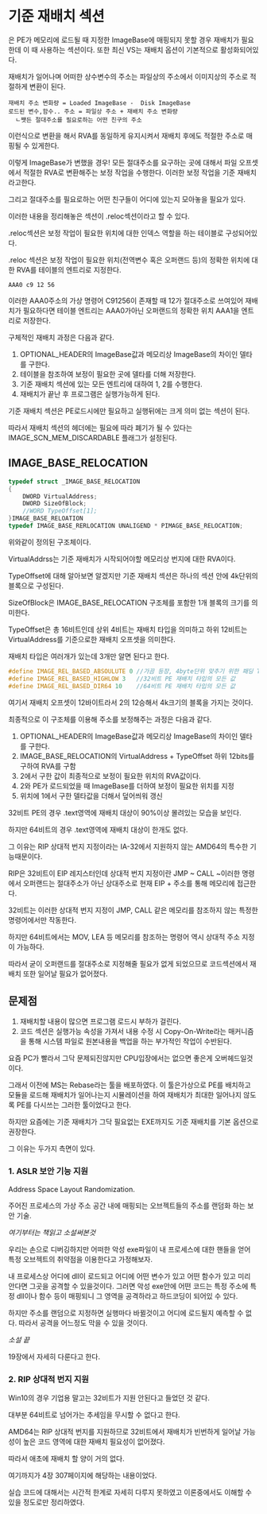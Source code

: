 # 기준 재배치 섹션
은 PE가 메모리에 로드될 때 지정한 ImageBase에 매핑되지 못할 경우 재배치가 필요한데 이 때 사용하는 섹션이다. 또한 최신 VS는 재배치 옵션이 기본적으로 활성화되어있다.

재배치가 일어나며 어떠한 상수변수의 주소는 파일상의 주소에서 이미지상의 주소로 적절하게 변환이 된다.

    재배치 주소 변화량 = Loaded ImageBase -  Disk ImageBase
    로드된 변수,함수.. 주소 = 파일상 주소 + 재배치 주소 변화량
      ㄴ쨋든 절대주소를 필요로하는 어떤 친구의 주소

이런식으로 변환을 해서 RVA를 동일하게 유지시켜서 재배치 후에도 적절한 주소로 매핑될 수 있게한다.

이렇게 ImageBase가 변했을 경우! 모든 절대주소를 요구하는 곳에 대해서 파일 오프셋에서 적절한 RVA로 변환해주는 보정 작업을 수행한다. 이러한 보정 작업을 기준 재배치 라고한다.

그리고 절대주소를 필요로하는 어떤 친구들이 어디에 있는지 모아놓을 필요가 있다.

이러한 내용을 정리해놓은 섹션이 .reloc섹션이라고 할 수 있다. 

.reloc섹션은 보정 작업이 필요한 위치에 대한 인덱스 역할을 하는 테이블로 구성되어있다.

.reloc 섹션은 보정 작업이 필요한 위치(전역변수 혹은 오퍼랜드 등)의 정확한 위치에 대한 RVA를 테이블의 엔트리로 지정한다.

    AAA0 c9 12 56

이러한 AAA0주소의 가상 명령어 C91256이 존재할 때 12가 절대주소로 쓰여있어 재배치가 필요하다면 테이블 엔트리는 AAA0가아닌 오퍼랜드의 정확한 위치 AAA1을 엔트리로 저장한다.

구체적인 재배치 과정은 다음과 같다.

1. OPTIONAL_HEADER의 ImageBase값과 메모리상 ImageBase의 차이인 델타를 구한다.
2. 테이블을 참조하여 보정이 필요한 곳에 델타를 더해 저장한다.
3. 기준 재배치 섹션에 있는 모든 엔트리에 대하여 1, 2를 수행한다.
4. 재배치가 끝난 후 프로그램은 실행가능하게 된다.

기준 재배치 섹션은 PE로드시에만 필요하고 실행뒤에는 크게 의미 없는 섹션이 된다.

따라서 재배치 섹션의 헤더에는 필요에 따라 폐기가 될 수 있다는 IMAGE_SCN_MEM_DISCARDABLE 플래그가 설정된다.

## IMAGE_BASE_RELOCATION
```C++
typedef struct _IMAGE_BASE_RELOCATION
{
    DWORD VirtualAddress;
    DWORD SizeOfBlock;
    //WORD TypeOffset[1];
}IMAGE_BASE_RELOATION
typedef IMAGE_BASE_RERLOCATION UNALIGEND * PIMAGE_BASE_RELOCATION;
```
위와같이 정의된 구조체이다.

VirtualAddrss는 기준 재배치가 시작되어야할 메모리상 번지에 대한 RVA이다.

TypeOffset에 대해 알아보면 알겠지만 기준 재배치 섹션은 하나의 섹션 안에 4k단위의 블록으로 구성된다.

SizeOfBlock은 IMAGE_BASE_RELOCATION 구조체를 포함한 1개 블록의 크기를 의미한다.

TypeOffset은 총 16비트인데 상위 4비트는 재배치 타입을 의미하고 하위 12비트는 VirtualAddress를 기준으로한 재배치 오프셋을 의미한다.

재배치 타입은 여러개가 있는데 3개만 알면 된다고 한다.

```C++
#define IMAGE_REL_BASED_ABSOULUTE 0 //가끔 등장, 4byte단위 맞추기 위한 패딩 TypeOffset에 설정(?)
#define IMAGE_REL_BASED_HIGHLOW 3   //32비트 PE 재배치 타입의 모든 값
#define IMAGE_REL_BASED_DIR64 10    //64비트 PE 재배치 타입의 모든 값
```

여기서 재배치 오프셋이 12바이트라서 2의 12승해서 4k크기의 블록을 가지는 것이다.

최종적으로 이 구조체를 이용해 주소를 보정해주는 과정은 다음과 같다.

1. OPTIONAL_HEADER의 ImageBase값과 메모리상 ImageBase의 차이인 델타를 구한다.
2. IMAGE_BASE_RELOCATION의 VirtualAddress + TypeOffset 하위 12bits를 구하여 RVA를 구함
3. 2에서 구한 값이 최종적으로 보정이 필요한 위치의 RVA값이다.
4. 2와 PE가 로드되었을 때 ImageBase를 더하여 보정이 필요한 위치를 지정
5. 위치에 1에서 구한 델타값을 더해서 덮어씌워 갱신

32비트 PE의 경우 .text영역에 재배치 대상이 90%이상 몰려있는 모습을 보인다.

하지만 64비트의 경우 .text영역에 재배치 대상이 한개도 없다.

그 이유는 RIP 상대적 번지 지정이라는 IA-32에서 지원하지 않는 AMD64의 특수한 기능때문이다.

RIP은 32비트이 EIP 레지스터인데 상대적 번지 지정이란 JMP ~ CALL ~이러한 명령에서 오퍼랜드는 절대주소가 아닌 상대주소로 현재 EIP + 주소를 통해 메모리에 접근한다.

32비트는 이러한 상대적 번지 지정이 JMP, CALL 같은 메모리를 참조하지 않는 특정한 명령어에서만 작동한다.

하지만 64비트에서는 MOV, LEA 등 메모리를 참조하는 명령어 역시 상대적 주소 지정이 가능하다.

따라서 굳이 오퍼랜드를 절대주소로 지정해줄 필요가 없게 되었으므로 코드섹션에서 재배치 또한 일어날 필요가 없어졌다.

## 문제점

1. 재배치할 내용이 많으면 프로그램 로드시 부하가 걸린다.
2. 코드 섹션은 실행가능 속성을 가져서 내용 수정 시 Copy-On-Write라는 매커니즘을 통해 시스템 파일로 원본내용을 백업을 하는 부가적인 작업이 수반된다.

요즘 PC가 빨라서 그닥 문제되진않지만 CPU입장에서는 없으면 좋은게 오버헤드일것이다.

그래서 이전에 MS는 Rebase라는 툴을 배포하였다. 이 툴은가상으로 PE를 배치하고 모듈을 로드해  재배치가 일어나는지 시뮬레이션을 하여 재배치가 최대한 일어나지 않도록 PE를 다시쓰는 그러한 툴이었다고 한다.

하지만 요즘에는 기준 재배치가 그닥 필요없는 EXE까지도 기준 재배치를 기본 옵션으로 권장한다.

그 이유는 두가지 측면이 있다.

### 1. ASLR 보안 기능 지원
Address Space Layout Randomization.

주어진 프로세스의 가상 주소 공간 내에 매핑되는 오브젝트들의 주소를 랜덤화 하는 보안 기술.

_여기부터는 책읽고 소설써본것_

우리는 손으로 디버깅하지만 어떠한 악성 exe파일이 내 프로세스에 대한 핸들을 얻어 특정 오브젝트의 취약점을 이용한다고 가정해보자.

내 프로세스상 어디에 dll이 로드되고 어디에 어떤 변수가 있고 어떤 함수가 있고 미리 안다면 그곳을 공격할 수 있을것이다. 
그러면 악성 exe안에 어떤 코드는 특정 주소에 특정 dll이나 함수 등이 매핑되니 그 영역을 공격하라고 하드코딩이 되어있 수 있다.

하지만 주소를 랜덤으로 지정하면 실행마다 바뀔것이고 어디에 로드될지 예측할 수 없다. 따라서 공격을 어느정도 막을 수 있을 것이다.

_소설 끝_

19장에서 자세히 다룬다고 한다.

### 2. RIP 상대적 번지 지원

Win10의 경우 기업용 말고는 32비트가 지원 안된다고 들었던 것 같다.

대부분 64비트로 넘어가는 추세임을 무시할 수 없다고 한다.

AMD64는 RIP 상대적 번지를 지원하므로 32비트에서 재배치가 빈번하게 일어날 가능성이 높은 코드 영역에 대한 재배치 필요성이 없어졌다.

따라서 애초에 재배치 할 양이 거의 없다.


여기까지가 4장 307페이지에 해당하는 내용이었다.

실습 코드에 대해서는 시간적 한계로 자세히 다루지 못하였고 이론중에서도 이해할 수 있을 정도로만 정리하였다.